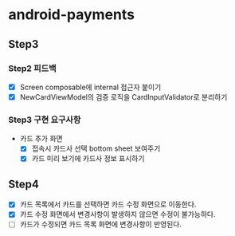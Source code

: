 # android-payments

## Step3

### Step2 피드백
- [x] Screen composable에 internal 접근자 붙이기
- [x] NewCardViewModel의 검증 로직을 CardInputValidator로 분리하기

### Step3 구현 요구사항
- 카드 추가 화면
  - [x] 접속시 카드사 선택 bottom sheet 보여주기
  - [x] 카드 미리 보기에 카드사 정보 표시하기

## Step4

- [x] 카드 목록에서 카드를 선택하면 카드 수정 화면으로 이동한다.
- [x] 카드 수정 화면에서 변경사항이 발생하지 않으면 수정이 불가능하다.
- [ ] 카드가 수정되면 카드 목록 화면에 변경사항이 반영된다.
